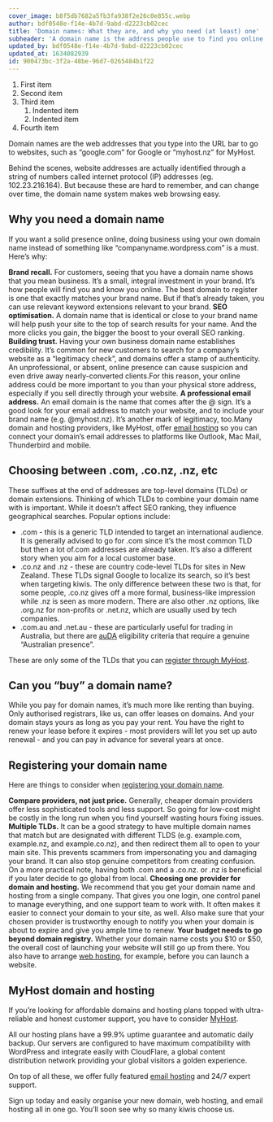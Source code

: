 ```yaml
---
cover_image: b8f5db7682a5fb3fa938f2e26c0e855c.webp
author: bdf0548e-f14e-4b7d-9abd-d2223cb02cec
title: 'Domain names: What they are, and why you need (at least) one'
subheader: 'A domain name is the address people use to find you online. Here''s how to choose a great one.'
updated_by: bdf0548e-f14e-4b7d-9abd-d2223cb02cec
updated_at: 1634082939
id: 900473bc-3f2a-48be-96d7-0265484b1f22
---
```

1. First item
2. Second item
3. Third item
    1. Indented item
    2. Indented item
4. Fourth item


Domain names are the web addresses that you type into the URL bar to go to websites, such as “google.com” for Google or “myhost.nz” for MyHost.

Behind the scenes, website addresses are actually identified through a string of numbers called internet protocol (IP) addresses (eg. 102.23.216.164). But because these are hard to remember, and can change over time, the domain name system makes web browsing easy.

## Why you need a domain name

If you want a solid presence online, doing business using your own domain name instead of something like “companyname.wordpress.com” is a must. Here’s why:

**Brand recall.** For customers, seeing that you have a domain name shows that you mean business. It’s a small, integral investment in your brand. It’s how people will find you and know you online. The best domain to register is one that exactly matches your brand name. But if that’s already taken, you can use relevant keyword extensions relevant to your brand.
**SEO optimisation.** A domain name that is identical or close to your brand name will help push your site to the top of search results for your name. And the more clicks you gain, the bigger the boost to your overall SEO ranking.
**Building trust.** Having your own business domain name establishes credibility. It’s common for new customers to search for a company’s website as a “legitimacy check”, and domains offer a stamp of authenticity. An unprofessional, or absent, online presence can cause suspicion and even drive away nearly-converted clients.For this reason, your online address could be more important to you than your physical store address, especially if you sell directly through your website.
**A professional email address.** An email domain is the name that comes after the @ sign. It’s a good look for your email address to match your website, and to include your brand name (e.g. @myhost.nz). It’s another mark of legitimacy, too.Many domain and hosting providers, like MyHost, offer [email hosting](https://myhost.nz/hosting/email-hosting) so you can connect your domain’s email addresses to platforms like Outlook, Mac Mail, Thunderbird and mobile.

## Choosing between .com, .co.nz, .nz, etc

These suffixes at the end of addresses are top-level domains (TLDs) or domain extensions. Thinking of which TLDs to combine your domain name with is important. While it doesn’t affect SEO ranking, they influence geographical searches. Popular options include:

- .com - this is a generic TLD intended to target an international audience. It is generally advised to go for .com since it’s the most common TLD but then a lot of.com addresses are already taken. It’s also a different story when you aim for a local customer base.
- .co.nz and .nz - these are country code-level TLDs for sites in New Zealand. These TLDs signal Google to localize its search, so it’s best when targeting kiwis. The only difference between these two is that, for some people, .co.nz gives off a more formal, business-like impression while .nz is seen as more modern. There are also other .nz options, like .org.nz for non-profits or .net.nz, which are usually used by tech companies.
- .com.au and .net.au - these are particularly useful for trading in Australia, but there are [auDA](https://www.auda.org.au/) eligibility criteria that require a genuine “Australian presence”.

These are only some of the TLDs that you can [register through MyHost](https://myhost.nz/domains).

## Can you “buy” a domain name?

While you pay for domain names, it’s much more like renting than buying. Only authorised registrars, like us, can offer leases on domains. And your domain stays yours as long as you pay your rent. You have the right to renew your lease before it expires - most providers will let you set up auto renewal - and you can pay in advance for several years at once.

## Registering your domain name

Here are things to consider when [registering your domain name](https://myhost.nz/domains).

**Compare providers, not just price.** Generally, cheaper domain providers offer less sophisticated tools and less support. So going for low-cost might be costly in the long run when you find yourself wasting hours fixing issues.
**Multiple TLDs.** It can be a good strategy to have multiple domain names that match but are designated with different TLDS (e.g. example.com, example.nz, and example.co.nz), and then redirect them all to open to your main site. This prevents scammers from impersonating you and damaging your brand. It can also stop genuine competitors from creating confusion. On a more practical note, having both .com and a .co.nz. or .nz is beneficial if you later decide to go global from local.
**Choosing one provider for domain and hosting.** We recommend that you get your domain name and hosting from a single company. That gives you one login, one control panel to manage everything, and one support team to work with. It often makes it easier to connect your domain to your site, as well. Also make sure that your chosen provider is trustworthy enough to notify you when your domain is about to expire and give you ample time to renew.
**Your budget needs to go beyond domain registry.** Whether your domain name costs you $10 or $50, the overall cost of launching your website will still go up from there. You also have to arrange [web hosting](https://myhost.nz/hosting/web-hosting), for example, before you can launch a website.

## MyHost domain and hosting

If you’re looking for affordable domains and hosting plans topped with ultra-reliable and honest customer support, you have to consider [MyHost](https://myhost.nz/domains).

All our hosting plans have a 99.9% uptime guarantee and automatic daily backup. Our servers are configured to have maximum compatibility with WordPress and integrate easily with CloudFlare, a global content distribution network providing your global visitors a golden experience.

On top of all these, we offer fully featured [email hosting](https://myhost.nz/hosting/email-hosting) and 24/7 expert support.

Sign up today and easily organise your new domain, web hosting, and email hosting all in one go. You’ll soon see why so many kiwis choose us.
